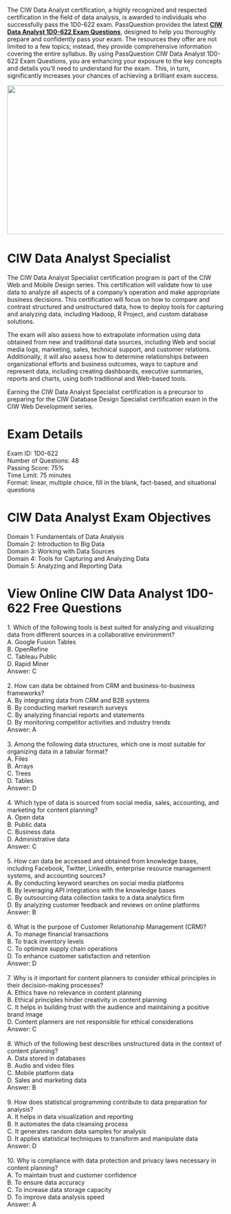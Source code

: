 <p>The CIW Data Analyst certification, a highly recognized and respected certification in the field of data analysis, is awarded to individuals who successfully pass the 1D0-622 exam. PassQuestion provides the latest <strong><a href="https://www.passquestion.com/1d0-622.html">CIW Data Analyst 1D0-622 Exam Questions</a></strong>, designed to help you thoroughly prepare and confidently pass your exam. The resources they offer are not limited to a few topics; instead, they provide comprehensive information covering the entire syllabus. By using PassQuestion CIW Data Analyst 1D0-622 Exam Questions, you are enhancing your exposure to the key concepts and details you&#39;ll need to understand for the exam. &nbsp;This, in turn, significantly increases your chances of achieving a brilliant exam success.&nbsp;</p>

<p><img alt="" src="https://www.passquestion.com/uploads/pqcom/images/20240514/ccc95eb88fbf34c0a9fa2469d7274e0b.png" style="height:347px; width:618px" /></p>

<h1>CIW Data Analyst Specialist</h1>

<p>The CIW Data Analyst Specialist certification program is part of the CIW Web and Mobile Design series. This certification will validate how to use data to analyze all aspects of a company&rsquo;s operation and make appropriate business decisions. This certification will focus on how to compare and contrast structured and unstructured data, how to deploy tools for capturing and analyzing data, including Hadoop, R Project, and custom database solutions.</p>

<p>The exam will also assess how to extrapolate information using data obtained from new and traditional data sources, including Web and social media logs, marketing, sales, technical support, and customer relations. Additionally, it will also assess how to determine relationships between organizational efforts and business outcomes, ways to capture and represent data, including creating dashboards, executive summaries, reports and charts, using both traditional and Web-based tools.</p>

<p>Earning the CIW Data Analyst Specialist certification is a precursor to preparing for the CIW Database Design Specialist certification exam in the CIW Web Development series.</p>

<h1>Exam Details</h1>

<p>Exam ID: 1D0-622<br />
Number of Questions: 48<br />
Passing Score: 75%<br />
Time Limit: 75 minutes<br />
Format: linear, multiple choice, fill in the blank, fact-based, and situational questions</p>

<h1>CIW Data Analyst Exam Objectives</h1>

<p>Domain 1: Fundamentals of Data Analysis<br />
Domain 2: Introduction to Big Data<br />
Domain 3: Working with Data Sources<br />
Domain 4: Tools for Capturing and Analyzing Data<br />
Domain 5: Analyzing and Reporting Data</p>

<h1>View Online CIW Data Analyst 1D0-622 Free Questions</h1>

<p>1. Which of the following tools is best suited for analyzing and visualizing data from different sources in a collaborative environment?<br />
A. Google Fusion Tables<br />
B. OpenRefine<br />
C. Tableau Public<br />
D. Rapid Miner<br />
Answer: C<br />
&nbsp;<br />
2. How can data be obtained from CRM and business-to-business frameworks?<br />
A. By integrating data from CRM and B2B systems<br />
B. By conducting market research surveys<br />
C. By analyzing financial reports and statements<br />
D. By monitoring competitor activities and industry trends<br />
Answer: A<br />
&nbsp;<br />
3. Among the following data structures, which one is most suitable for organizing data in a tabular format?<br />
A. Files<br />
B. Arrays<br />
C. Trees<br />
D. Tables<br />
Answer: D<br />
&nbsp;<br />
4. Which type of data is sourced from social media, sales, accounting, and marketing for content planning?<br />
A. Open data<br />
B. Public data<br />
C. Business data<br />
D. Administrative data<br />
Answer: C<br />
&nbsp;<br />
5. How can data be accessed and obtained from knowledge bases, including Facebook, Twitter, LinkedIn, enterprise resource management systems, and accounting sources?<br />
A. By conducting keyword searches on social media platforms<br />
B. By leveraging API integrations with the knowledge bases<br />
C. By outsourcing data collection tasks to a data analytics firm<br />
D. By analyzing customer feedback and reviews on online platforms<br />
Answer: B<br />
&nbsp;<br />
6. What is the purpose of Customer Relationship Management (CRM)?<br />
A. To manage financial transactions<br />
B. To track inventory levels<br />
C. To optimize supply chain operations<br />
D. To enhance customer satisfaction and retention<br />
Answer: D<br />
&nbsp;<br />
7. Why is it important for content planners to consider ethical principles in their decision-making processes?<br />
A. Ethics have no relevance in content planning<br />
B. Ethical principles hinder creativity in content planning<br />
C. It helps in building trust with the audience and maintaining a positive brand image<br />
D. Content planners are not responsible for ethical considerations<br />
Answer: C<br />
&nbsp;<br />
8. Which of the following best describes unstructured data in the context of content planning?<br />
A. Data stored in databases<br />
B. Audio and video files<br />
C. Mobile platform data<br />
D. Sales and marketing data<br />
Answer: B<br />
&nbsp;<br />
9. How does statistical programming contribute to data preparation for analysis?<br />
A. It helps in data visualization and reporting<br />
B. It automates the data cleansing process<br />
C. It generates random data samples for analysis<br />
D. It applies statistical techniques to transform and manipulate data<br />
Answer: D<br />
&nbsp;<br />
10. Why is compliance with data protection and privacy laws necessary in content planning?<br />
A. To maintain trust and customer confidence<br />
B. To ensure data accuracy<br />
C. To increase data storage capacity<br />
D. To improve data analysis speed<br />
Answer: A</p>
